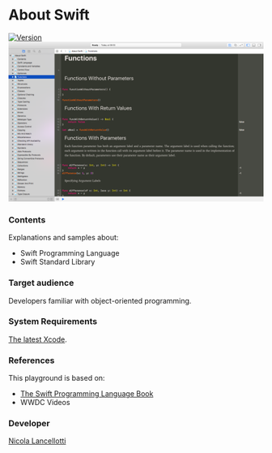 # About Swift
[![Version](https://img.shields.io/badge/swift-5.0-orange.svg)](https://swift.org/)
![header](header.png)

### Contents
Explanations and samples about: 
* Swift Programming Language
* Swift Standard Library

### Target audience
Developers familiar with object-oriented programming.

### System Requirements
[The latest Xcode](https://developer.apple.com/xcode/downloads/).

### References
This playground is based on: 
* [The Swift Programming Language Book](https://developer.apple.com/library/content/documentation/Swift/Conceptual/Swift_Programming_Language/index.html)
* WWDC Videos

### Developer
[Nicola Lancellotti](https://nicolalancellotti.github.io)
